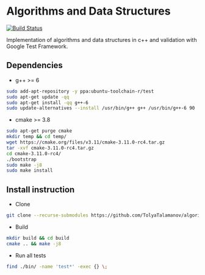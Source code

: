 # Algorithms and Data Structures

[![Build Status](https://travis-ci.org/TolyaTalamanov/algorithms-and-data-structures.svg?branch=master)](https://travis-ci.org/TolyaTalamanov/algorithms-and-data-structures)

Implementation of algorithms and data structures in с++ and validation with Google Test Framework.

## Dependencies

 - g++ >= 6
 ```bash
sudo add-apt-repository -y ppa:ubuntu-toolchain-r/test
sudo apt-get update -qq
sudo apt-get install -qq g++-6
sudo update-alternatives --install /usr/bin/g++ g++ /usr/bin/g++-6 90
```
 - cmake >= 3.8
 ```bash
sudo apt-get purge cmake 
mkdir temp && cd temp/
wget https://cmake.org/files/v3.11/cmake-3.11.0-rc4.tar.gz
tar -xvf cmake-3.11.0-rc4.tar.gz
cd cmake-3.11.0-rc4/
./bootstrap
sudo make -j8
sudo make install
```
## Install instruction
 - Clone
 ```bash
 git clone --recurse-submodules https://github.com/TolyaTalamanov/algorithms-and-data-structures.git
 ```
 - Build
 ```bash
 mkdir build && cd build
 cmake .. && make -j8
 ```
 - Run all tests
 ```bash
 find ./bin/ -name 'test*' -exec {} \;
 ```
